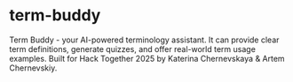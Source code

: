 # term-buddy
Term Buddy  - your AI-powered terminology assistant. It can provide clear term definitions, generate quizzes, and offer real-world term usage examples. Built for Hack Together 2025 by Katerina Chernevskaya &amp; Artem Chernevskiy.
